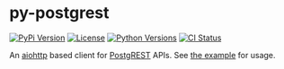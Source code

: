 # py-postgrest

[![PyPi Version](https://img.shields.io/pypi/v/postgrest.svg)](https://pypi.org/project/postgrest/)
[![License](https://img.shields.io/pypi/l/postgrest.svg)](https://pypi.org/project/postgrest/)
[![Python Versions](https://img.shields.io/pypi/pyversions/postgrest.svg)](https://pypi.org/project/postgrest/)
[![CI Status](https://travis-ci.org/kong/py-postgrest.svg)](https://travis-ci.org/kong/py-postgrest)


An [aiohttp](https://docs.aiohttp.org/) based client for [PostgREST](http://postgrest.org/) APIs.
See [the example](./example/README.md) for usage.